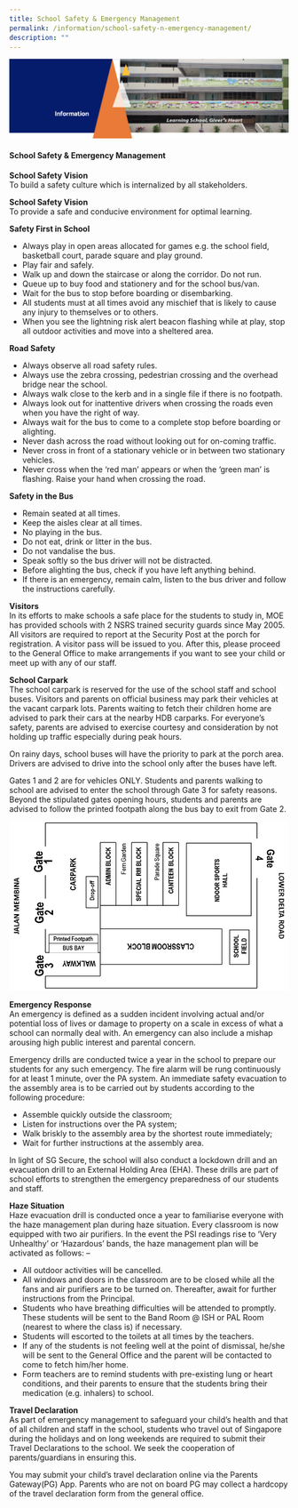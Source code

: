 ```yaml
---
title: School Safety & Emergency Management
permalink: /information/school-safety-n-emergency-management/
description: ""
---
```

<img src="/images/Information.png">
<h4><strong>School Safety &amp; Emergency Management</strong></h4>
<p><strong>School Safety Vision<br></strong>To build a safety culture which is internalized by all stakeholders.</p>
<p><strong>School Safety Vision<br></strong>To provide a safe and conducive environment for optimal learning.</p>
<p><strong>Safety First in School</strong></p>
<ul>
<li>Always play in open areas allocated for games e.g. the school field, basketball court, parade square and play ground.</li>
<li>Play fair and safely.</li>
<li>Walk up and down the staircase or along the corridor. Do not run.</li>
<li>Queue up to buy food and stationery and for the school bus/van.</li>
<li>Wait for the bus to stop before boarding or disembarking.</li>
<li>All students must at all times avoid any mischief that is likely to cause any injury to themselves or to others.</li>
<li>When you see the lightning risk alert beacon flashing while at play, stop all outdoor activities and move into a sheltered area.</li>
</ul>
<p><strong>Road Safety</strong></p>
<ul>
<li>Always observe all road safety rules.</li>
<li>Always use the zebra crossing, pedestrian crossing and the overhead bridge near the school.</li>
<li>Always walk close to the kerb and in a single file if there is no footpath.</li>
<li>Always look out for inattentive drivers when crossing the roads even when you have the right of way.</li>
<li>Always wait for the bus to come to a complete stop before boarding or alighting.</li>
<li>Never dash across the road without looking out for on-coming traffic.</li>
<li>Never cross in front of a stationary vehicle or in between two stationary vehicles.</li>
<li>Never cross when the ‘red man’ appears or when the ‘green man’ is flashing. Raise your hand when crossing the road.</li>
</ul>
<p><strong>Safety in the Bus</strong></p>
<ul>
<li>Remain seated at all times.</li>
<li>Keep the aisles clear at all times.</li>
<li>No playing in the bus.</li>
<li>Do not eat, drink or litter in the bus.</li>
<li>Do not vandalise the bus.</li>
<li>Speak softly so the bus driver will not be distracted.</li>
<li>Before alighting the bus, check if you have left anything behind.</li>
<li>If there is an emergency, remain calm, listen to the bus driver and follow the instructions carefully.</li>
</ul>
<p><strong>Visitors<br></strong>In its efforts to make schools a safe place for the students to study in, MOE has provided schools with 2 NSRS trained security guards since May 2005. All visitors are required to report at the Security Post at the porch for registration. A visitor pass will be issued to you. After this, please proceed to the General Office to make arrangements if you want to see your child or meet up with any of our staff.</p>
<div><strong>School Carpark<br></strong>The school carpark is reserved for the use of the school staff and school buses. Visitors and parents on official business may park their vehicles at the vacant carpark lots. Parents waiting to fetch their children home are advised to park their cars at the nearby HDB carparks. For everyone’s safety, parents are advised to exercise courtesy and consideration by not holding up traffic especially during peak hours.</div>
<p>On rainy days, school buses will have the priority to park at the porch area. Drivers are advised to drive into the school only after the buses have left.</p>
<p>Gates 1 and 2 are for vehicles ONLY. Students and parents walking to school are advised to enter the school through Gate 3 for safety reasons. Beyond the stipulated gates opening hours, students and parents are advised to follow the printed footpath along the bus bay to exit from Gate 2.</p>
<img src="/images/School%20Safety%20&amp;%20Emergency%20Management.png">
<p><strong>Emergency Response<br></strong>An emergency is defined as a sudden incident involving actual and/or potential loss of lives or damage to property on a scale in excess of what a school can normally deal with. An emergency can also include a mishap arousing high public interest and parental concern.</p>
<p>Emergency drills are conducted twice a year in the school to prepare our students for any such emergency. The fire alarm will be rung continuously for at least 1 minute, over the PA system. An immediate safety evacuation to the assembly area is to be carried out by students according to the following procedure:</p>
<ul>
<li>Assemble quickly outside the classroom;</li>
<li>Listen for instructions over the PA system;</li>
<li>Walk briskly to the assembly area by the shortest route immediately;</li>
<li>Wait for further instructions at the assembly area.</li>
</ul>
<p>In light of SG Secure, the school will also conduct a lockdown drill and an evacuation drill to an External Holding Area (EHA). These drills are part of school efforts to strengthen the emergency preparedness of our students and staff.</p>
<p><strong>Haze Situation<br></strong>Haze evacuation drill is conducted once a year to familiarise everyone with the haze management plan during haze situation. Every classroom is now equipped with two air purifiers. In the event the PSI readings rise to ‘Very Unhealthy’ or ‘Hazardous’ bands, the haze management plan will be activated as follows: –</p>
<ul>
<li>All outdoor activities will be cancelled.</li>
<li>All windows and doors in the classroom are to be closed while all the fans and air purifiers are to be turned on. Thereafter, await for further instructions from the Principal.</li>
<li>Students who have breathing difficulties will be attended to promptly. These students will be sent to the Band Room @ ISH or PAL Room (nearest to where the class is) if necessary.</li>
<li>Students will escorted to the toilets at all times by the teachers.</li>
<li>If any of the students is not feeling well at the point of dismissal, he/she will be sent to the General Office and the parent will be contacted to come to fetch him/her home.</li>
<li>Form teachers are to remind students with pre-existing lung or heart conditions, and their parents to ensure that the students bring their medication (e.g. inhalers) to school.</li>
</ul>
<p><strong>Travel Declaration<br></strong>As part of emergency management to safeguard your child’s health and that of all children and staff in the school, students who travel out of Singapore during the holidays and on long weekends are required to submit their Travel Declarations to the school. We seek the cooperation of parents/guardians in ensuring this.</p>
<p>You may submit your child’s travel declaration online via the Parents Gateway(PG) App. Parents who are not on board PG may collect a hardcopy of the travel declaration form from the general office.</p>